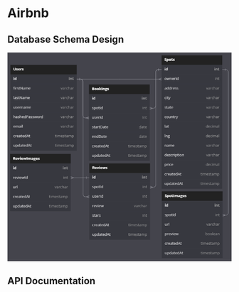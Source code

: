 # Airbnb

## Database Schema Design

![db-schema]

[db-schema]: ./images/airbnb_schema.png

## API Documentation
